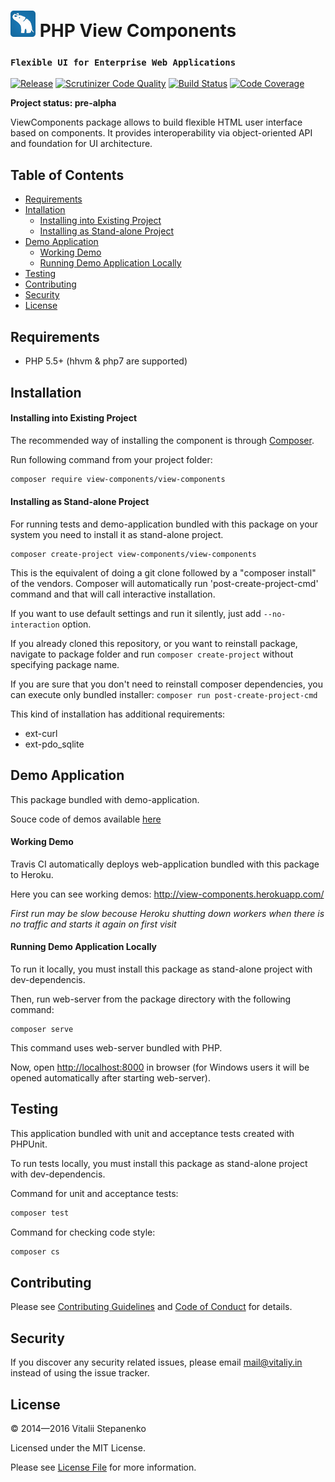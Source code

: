  ![Logo](https://raw.githubusercontent.com/view-components/logo/master/view-components-logo-without-text-42.png) PHP View Components 
=====
### `Flexible UI for Enterprise Web Applications`

[![Release](https://img.shields.io/packagist/v/view-components/view-components.svg)](https://packagist.org/packages/view-components/view-components)
[![Scrutinizer Code Quality](https://scrutinizer-ci.com/g/view-components/view-components/badges/quality-score.png?b=master)](https://scrutinizer-ci.com/g/view-components/view-components/?branch=master)
[![Build Status](https://travis-ci.org/view-components/view-components.svg?branch=master)](https://travis-ci.org/view-components/view-components)
[![Code Coverage](https://scrutinizer-ci.com/g/view-components/view-components/badges/coverage.png?b=master)](https://scrutinizer-ci.com/g/view-components/view-components/?branch=master)



**Project status: pre-alpha**

ViewComponents package allows to build flexible HTML user interface based on components.
It provides interoperability via object-oriented API and foundation for UI architecture.

## Table of Contents
- [Requirements](#requirements)
- [Intallation](#installation)
  - [Installing into Existing Project](#installing-into-existing-project)
  - [Installing as Stand-alone Project](#installing-as-stand-alone-project)
- [Demo Application](#demo-application)
  - [Working Demo](#working-demo)
  - [Running Demo Application Locally](#running-demo-application-locally)
- [Testing](#testing)
- [Contributing](#contributing)
- [Security](#security)
- [License](#license)

## Requirements

* PHP 5.5+ (hhvm & php7 are supported)

## Installation

#### Installing into Existing Project

The recommended way of installing the component is through [Composer](https://getcomposer.org).

Run following command from your project folder:

```bash
composer require view-components/view-components
```

#### Installing as Stand-alone Project

For running tests and demo-application bundled with this package on your system you need to install it as stand-alone project.

```
composer create-project view-components/view-components
```
This is the equivalent of doing a git clone followed by a "composer install" of the vendors.
Composer will automatically run 'post-create-project-cmd' command and that will call interactive installation.

If you want to use default settings and run it silently, just add `--no-interaction` option.

If you already cloned this repository, or you want to reinstall package, navigate to package folder and run `composer create-project` without specifying package name.

If you are sure that you don't need to reinstall composer dependencies, you can execute only bundled installer: `composer run post-create-project-cmd`

This kind of installation has additional requirements:
* ext-curl
* ext-pdo_sqlite

## Demo Application

This package bundled with demo-application.

Souce code of demos available [here](https://github.com/view-components/view-components/blob/master/tests/webapp/Controller.php)

#### Working Demo

Travis CI automatically deploys web-application bundled with this package to Heroku.

Here you can see working demos: <http://view-components.herokuapp.com/>

*First run may be slow becouse Heroku shutting down workers when there is no traffic and starts it again on first visit*

#### Running Demo Application Locally

To run it locally, you must install this package as stand-alone project with dev-dependencis.

Then, run web-server from the package directory with the following command:

```
composer serve
```
This command uses web-server bundled with PHP.

Now, open [http://localhost:8000](http://localhost:8000) in browser (for Windows users it will be opened automatically after starting web-server).

## Testing

This application bundled with unit and acceptance tests created with PHPUnit.

To run tests locally, you must install this package as stand-alone project with dev-dependencis.

Command for unit and acceptance tests:

```bash
composer test
```

Command for checking code style:

```bash
composer cs
```

## Contributing

Please see [Contributing Guidelines](contributing.md) and [Code of Conduct](code_of_conduct.md) for details.

## Security

If you discover any security related issues, please email mail@vitaliy.in instead of using the issue tracker.

## License

© 2014&mdash;2016 Vitalii Stepanenko

Licensed under the MIT License. 

Please see [License File](LICENSE) for more information.
